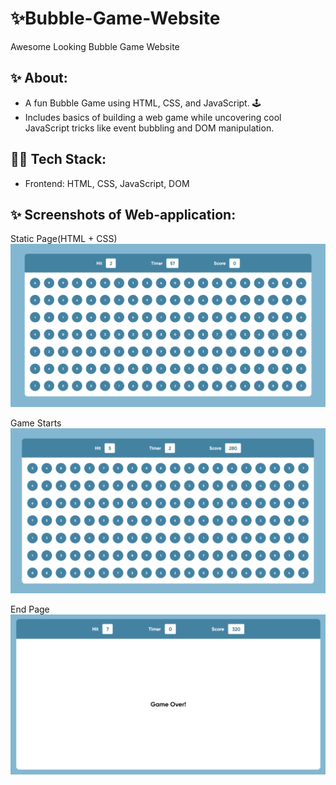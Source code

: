 # ✨Bubble-Game-Website
Awesome Looking Bubble Game Website

## ✨ About:
- A fun Bubble Game using HTML, CSS, and JavaScript. 🕹️
- Includes basics of building a web game while uncovering cool JavaScript tricks like event bubbling and DOM manipulation.


## 👨‍💻 Tech Stack:
- Frontend: HTML, CSS, JavaScript, DOM

## ✨ Screenshots of Web-application:

Static Page(HTML + CSS)
![Bubble-Game Home Page](screenshots\bubble-game.PNG)

Game Starts
![Start Page](screenshots\fincalscorecard.PNG)

End Page
![GameOverPage](screenshots\gameover.PNG)